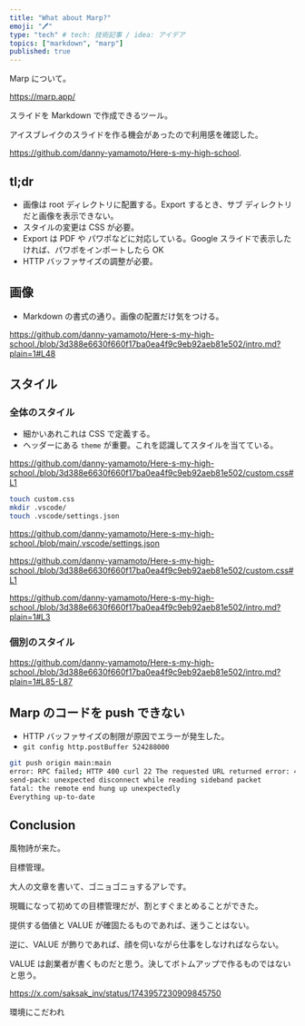 ```yaml
---
title: "What about Marp?"
emoji: "🖊️"
type: "tech" # tech: 技術記事 / idea: アイデア
topics: ["markdown", "marp"]
published: true
---
```


Marp について。

https://marp.app/

スライドを Markdown で作成できるツール。

アイスブレイクのスライドを作る機会があったので利用感を確認した。

https://github.com/danny-yamamoto/Here-s-my-high-school.

## tl;dr
- 画像は root ディレクトリに配置する。Export するとき、サブ ディレクトリだと画像を表示できない。
- スタイルの変更は CSS が必要。
- Export は PDF や パワポなどに対応している。Google スライドで表示したければ、パワポをインポートしたら OK
- HTTP バッファサイズの調整が必要。

## 画像

- Markdown の書式の通り。画像の配置だけ気をつける。

https://github.com/danny-yamamoto/Here-s-my-high-school./blob/3d388e6630f660f17ba0ea4f9c9eb92aeb81e502/intro.md?plain=1#L48

## スタイル

### 全体のスタイル

- 細かいあれこれは CSS で定義する。
- ヘッダーにある `theme` が重要。これを認識してスタイルを当てている。

https://github.com/danny-yamamoto/Here-s-my-high-school./blob/3d388e6630f660f17ba0ea4f9c9eb92aeb81e502/custom.css#L1

```bash
touch custom.css
mkdir .vscode/
touch .vscode/settings.json
```

https://github.com/danny-yamamoto/Here-s-my-high-school./blob/main/.vscode/settings.json

https://github.com/danny-yamamoto/Here-s-my-high-school./blob/3d388e6630f660f17ba0ea4f9c9eb92aeb81e502/custom.css#L1

https://github.com/danny-yamamoto/Here-s-my-high-school./blob/3d388e6630f660f17ba0ea4f9c9eb92aeb81e502/intro.md?plain=1#L3

### 個別のスタイル

https://github.com/danny-yamamoto/Here-s-my-high-school./blob/3d388e6630f660f17ba0ea4f9c9eb92aeb81e502/intro.md?plain=1#L85-L87

## Marp のコードを push できない

- HTTP バッファサイズの制限が原因でエラーが発生した。
- `git config http.postBuffer 524288000`

```bash
git push origin main:main
error: RPC failed; HTTP 400 curl 22 The requested URL returned error: 400
send-pack: unexpected disconnect while reading sideband packet
fatal: the remote end hung up unexpectedly
Everything up-to-date
```

## Conclusion

風物詩が来た。

目標管理。

大人の文章を書いて、ゴニョゴニョするアレです。

現職になって初めての目標管理だが、割とすぐまとめることができた。

提供する価値と VALUE が確固たるものであれば、迷うことはない。

逆に、VALUE が飾りであれば、顔を伺いながら仕事をしなければならない。

VALUE は創業者が書くものだと思う。決してボトムアップで作るものではないと思う。

https://x.com/saksak_inv/status/1743957230909845750

環境にこだわれ

